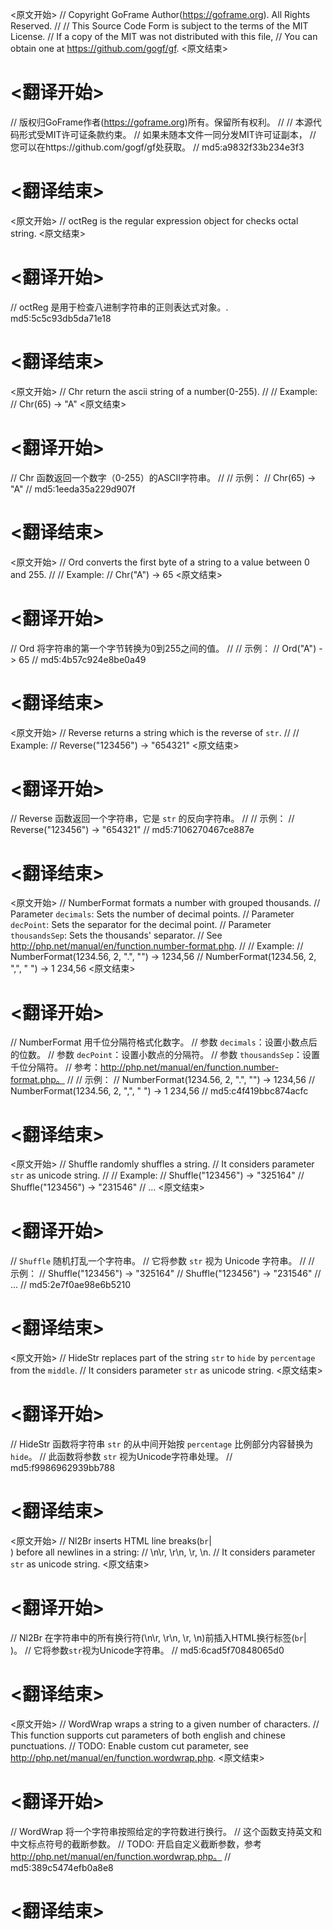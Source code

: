 
<原文开始>
// Copyright GoFrame Author(https://goframe.org). All Rights Reserved.
//
// This Source Code Form is subject to the terms of the MIT License.
// If a copy of the MIT was not distributed with this file,
// You can obtain one at https://github.com/gogf/gf.
<原文结束>

# <翻译开始>
// 版权归GoFrame作者(https://goframe.org)所有。保留所有权利。
//
// 本源代码形式受MIT许可证条款约束。
// 如果未随本文件一同分发MIT许可证副本，
// 您可以在https://github.com/gogf/gf处获取。
// md5:a9832f33b234e3f3
# <翻译结束>


<原文开始>
// octReg is the regular expression object for checks octal string.
<原文结束>

# <翻译开始>
// octReg 是用于检查八进制字符串的正则表达式对象。. md5:5c5c93db5da71e18
# <翻译结束>


<原文开始>
// Chr return the ascii string of a number(0-255).
//
// Example:
// Chr(65) -> "A"
<原文结束>

# <翻译开始>
// Chr 函数返回一个数字（0-255）的ASCII字符串。
//
// 示例：
// Chr(65) -> "A"
// md5:1eeda35a229d907f
# <翻译结束>


<原文开始>
// Ord converts the first byte of a string to a value between 0 and 255.
//
// Example:
// Chr("A") -> 65
<原文结束>

# <翻译开始>
// Ord 将字符串的第一个字节转换为0到255之间的值。
//
// 示例：
// Ord("A") -> 65
// md5:4b57c924e8be0a49
# <翻译结束>


<原文开始>
// Reverse returns a string which is the reverse of `str`.
//
// Example:
// Reverse("123456") -> "654321"
<原文结束>

# <翻译开始>
// Reverse 函数返回一个字符串，它是 `str` 的反向字符串。
//
// 示例：
// Reverse("123456") -> "654321"
// md5:7106270467ce887e
# <翻译结束>


<原文开始>
// NumberFormat formats a number with grouped thousands.
// Parameter `decimals`: Sets the number of decimal points.
// Parameter `decPoint`: Sets the separator for the decimal point.
// Parameter `thousandsSep`: Sets the thousands' separator.
// See http://php.net/manual/en/function.number-format.php.
//
// Example:
// NumberFormat(1234.56, 2, ".", "")  -> 1234,56
// NumberFormat(1234.56, 2, ",", " ") -> 1 234,56
<原文结束>

# <翻译开始>
// NumberFormat 用千位分隔符格式化数字。
// 参数 `decimals`：设置小数点后的位数。
// 参数 `decPoint`：设置小数点的分隔符。
// 参数 `thousandsSep`：设置千位分隔符。
// 参考：http://php.net/manual/en/function.number-format.php。
// 
// 示例：
// NumberFormat(1234.56, 2, ".", "") -> 1234,56
// NumberFormat(1234.56, 2, ",", " ") -> 1 234,56
// md5:c4f419bbc874acfc
# <翻译结束>


<原文开始>
// Shuffle randomly shuffles a string.
// It considers parameter `str` as unicode string.
//
// Example:
// Shuffle("123456") -> "325164"
// Shuffle("123456") -> "231546"
// ...
<原文结束>

# <翻译开始>
// `Shuffle` 随机打乱一个字符串。
// 它将参数 `str` 视为 Unicode 字符串。
// 
// 示例：
// Shuffle("123456") -> "325164"
// Shuffle("123456") -> "231546"
// ...
// md5:2e7f0ae98e6b5210
# <翻译结束>


<原文开始>
// HideStr replaces part of the string `str` to `hide` by `percentage` from the `middle`.
// It considers parameter `str` as unicode string.
<原文结束>

# <翻译开始>
// HideStr 函数将字符串 `str` 的从中间开始按 `percentage` 比例部分内容替换为 `hide`。
// 此函数将参数 `str` 视为Unicode字符串处理。
// md5:f9986962939bb788
# <翻译结束>


<原文开始>
// Nl2Br inserts HTML line breaks(`br`|<br />) before all newlines in a string:
// \n\r, \r\n, \r, \n.
// It considers parameter `str` as unicode string.
<原文结束>

# <翻译开始>
// Nl2Br 在字符串中的所有换行符(\n\r, \r\n, \r, \n)前插入HTML换行标签(`br`|<br />)。
// 它将参数`str`视为Unicode字符串。
// md5:6cad5f70848065d0
# <翻译结束>


<原文开始>
// WordWrap wraps a string to a given number of characters.
// This function supports cut parameters of both english and chinese punctuations.
// TODO: Enable custom cut parameter, see http://php.net/manual/en/function.wordwrap.php.
<原文结束>

# <翻译开始>
// WordWrap 将一个字符串按照给定的字符数进行换行。
// 这个函数支持英文和中文标点符号的截断参数。
// TODO: 开启自定义截断参数，参考 http://php.net/manual/en/function.wordwrap.php。
// md5:389c5474efb0a8e8
# <翻译结束>

